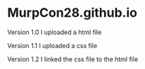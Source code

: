 # MurpCon28.github.io

Version 1.0 
I uploaded a html file

Version 1.1
I uploaded a css file

Version 1.2
I linked the css file to the html file
